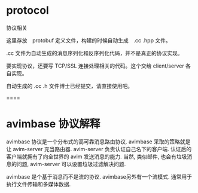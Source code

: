 protocol
====

协议相关

这里存放　protobuf 定义文件，构建的时候自动生成　.cc .hpp 文件。

.cc 文件为自动生成的消息序列化和反序列化代码，并不是真正的协议实现。 

要实现协议，还要写 TCP/SSL 连接处理相关的代码。这个交给 client/server 各自实现。



自动生成的 .cc .h 文件博士已经提交，请直接使用吧。

====

# avimbase 协议解释

avimbase 协议是一个分布式的高可靠消息路由协议. avimbase 采取的策略就是让 avim-server 充当路由器. avim-server 负责认证自己名下的客户端. 认证后的客户端就拥有了向全世界的 avim 发送消息的能力. 当然, 类似邮件, 也会有垃圾消息的问题, avim-server 可以设置垃圾过滤解决问题.

avimbase 是个基于消息而不是流的协议. avimbase另外有一个流模式. 通常用于执行文件传输和多媒体数据.



